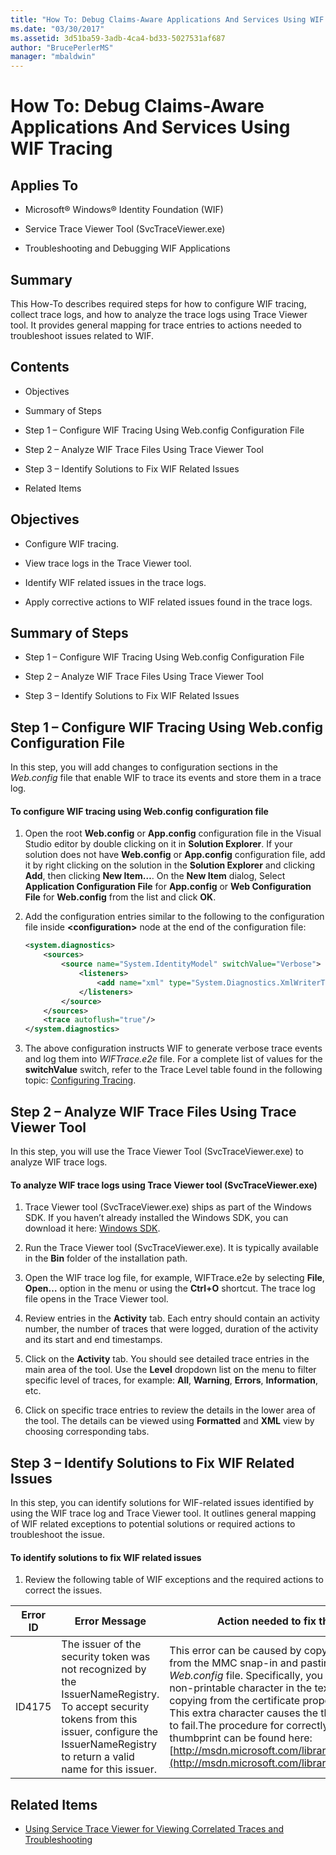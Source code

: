 ```yaml
---
title: "How To: Debug Claims-Aware Applications And Services Using WIF Tracing"
ms.date: "03/30/2017"
ms.assetid: 3d51ba59-3adb-4ca4-bd33-5027531af687
author: "BrucePerlerMS"
manager: "mbaldwin"
---
```

# How To: Debug Claims-Aware Applications And Services Using WIF Tracing
## Applies To  
  
-   Microsoft® Windows® Identity Foundation (WIF)  
  
-   Service Trace Viewer Tool (SvcTraceViewer.exe)  
  
-   Troubleshooting and Debugging WIF Applications  
  
## Summary  
 This How-To describes required steps for how to configure WIF tracing, collect trace logs, and how to analyze the trace logs using Trace Viewer tool. It provides general mapping for trace entries to actions needed to troubleshoot issues related to WIF.  
  
## Contents  
  
-   Objectives  
  
-   Summary of Steps  
  
-   Step 1 – Configure WIF Tracing Using Web.config Configuration File  
  
-   Step 2 – Analyze WIF Trace Files Using Trace Viewer Tool  
  
-   Step 3 – Identify Solutions to Fix WIF Related Issues  
  
-   Related Items  
  
## Objectives  
  
-   Configure WIF tracing.  
  
-   View trace logs in the Trace Viewer tool.  
  
-   Identify WIF related issues in the trace logs.  
  
-   Apply corrective actions to WIF related issues found in the trace logs.  
  
## Summary of Steps  
  
-   Step 1 – Configure WIF Tracing Using Web.config Configuration File  
  
-   Step 2 – Analyze WIF Trace Files Using Trace Viewer Tool  
  
-   Step 3 – Identify Solutions to Fix WIF Related Issues  
  
## Step 1 – Configure WIF Tracing Using Web.config Configuration File  
 In this step, you will add changes to configuration sections in the *Web.config* file that enable WIF to trace its events and store them in a trace log.  
  
#### To configure WIF tracing using Web.config configuration file  
  
1.  Open the root **Web.config** or **App.config** configuration file in the Visual Studio editor by double clicking on it in **Solution Explorer**. If your solution does not have **Web.config** or **App.config** configuration file, add it by right clicking on the solution in the **Solution Explorer** and clicking **Add**, then clicking **New Item…**. On the **New Item** dialog, Select **Application Configuration File** for **App.config** or **Web Configuration File** for **Web.config** from the list and click **OK**.  
  
2.  Add the configuration entries similar to the following to the configuration file inside **\<configuration>** node at the end of the configuration file:  
  
    ```xml  
    <system.diagnostics>  
        <sources>  
            <source name="System.IdentityModel" switchValue="Verbose">  
                <listeners>  
                    <add name="xml" type="System.Diagnostics.XmlWriterTraceListener" initializeData="WIFTrace.e2e"/>  
                </listeners>  
            </source>  
        </sources>  
        <trace autoflush="true"/>  
    </system.diagnostics>  
    ```  
  
3.  The above configuration instructs WIF to generate verbose trace events and log them into *WIFTrace.e2e* file. For a complete list of values for the **switchValue** switch, refer to the Trace Level table found in the following topic: [Configuring Tracing](http://msdn.microsoft.com/library/ms733025.aspx).  
  
## Step 2 – Analyze WIF Trace Files Using Trace Viewer Tool  
 In this step, you will use the Trace Viewer Tool (SvcTraceViewer.exe) to analyze WIF trace logs.  
  
#### To analyze WIF trace logs using Trace Viewer tool (SvcTraceViewer.exe)  
  
1.  Trace Viewer tool (SvcTraceViewer.exe) ships as part of the Windows SDK. If you haven’t already installed the Windows SDK, you can download it here: [Windows SDK](http://www.microsoft.com/download/en/details.aspx?id=8279).  
  
2.  Run the Trace Viewer tool (SvcTraceViewer.exe). It is typically available in the **Bin** folder of the installation path.  
  
3.  Open the WIF trace log file, for example, WIFTrace.e2e by selecting **File**, **Open…** option in the menu or using the **Ctrl+O** shortcut. The trace log file opens in the Trace Viewer tool.  
  
4.  Review entries in the **Activity** tab. Each entry should contain an activity number, the number of traces that were logged, duration of the activity and its start and end timestamps.  
  
5.  Click on the **Activity** tab. You should see detailed trace entries in the main area of the tool. Use the **Level** dropdown list on the menu to filter specific level of traces, for example: **All**, **Warning**, **Errors**, **Information**, etc.  
  
6.  Click on specific trace entries to review the details in the lower area of the tool. The details can be viewed using **Formatted** and **XML** view by choosing corresponding tabs.  
  
## Step 3 – Identify Solutions to Fix WIF Related Issues  
 In this step, you can identify solutions for WIF-related issues identified by using the WIF trace log and Trace Viewer tool. It outlines general mapping of WIF related exceptions to potential solutions or required actions to troubleshoot the issue.  
  
#### To identify solutions to fix WIF related issues  
  
1.  Review the following table of WIF exceptions and the required actions to correct the issues.  
  
|**Error ID**|**Error Message**|**Action needed to fix the error**|  
|-|-|-|  
|ID4175|The issuer of the security token was not recognized by the IssuerNameRegistry.  To accept security tokens from this issuer, configure the IssuerNameRegistry to return a valid name for this issuer.|This error can be caused by copying a thumbprint from the MMC snap-in and pasting it into the *Web.config* file. Specifically, you can get an extra non-printable character in the text string when copying from the certificate properties window. This extra character causes the thumbprint match to fail.The procedure for correctly copying the thumbprint can be found here: [http://msdn.microsoft.com/library/ff359102.aspx](http://msdn.microsoft.com/library/ff359102.aspx)|  
  
## Related Items  
  
-   [Using Service Trace Viewer for Viewing Correlated Traces and Troubleshooting](http://msdn.microsoft.com/library/aa751795.aspx)
